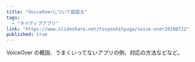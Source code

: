 ```yaml
---
title: "VoiceOverについて超語る"
tags:
  - "ネイティブアプリ"
link: "https://www.slideshare.net/tsuyoshihyuga/voice-over20180722"
published: true
---
```


VoiceOver の概説、うまくいってないアプリの例、対応の方法などなど。
